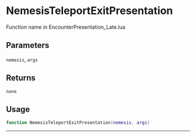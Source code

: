 # NemesisTeleportExitPresentation
Function name in EncounterPresentation_Late.lua
## Parameters
`nemesis`, `args`
## Returns
`none`
## Usage
```lua
function NemesisTeleportExitPresentation(nemesis, args)
```
---
